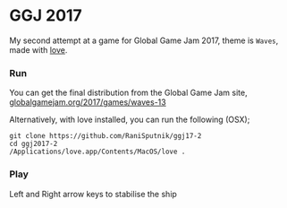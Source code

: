 # GGJ 2017

My second attempt at a game for Global Game Jam 2017, theme is `Waves`, made with [love](http://love2d.org).

### Run

You can get the final distribution from the Global Game Jam site, [globalgamejam.org/2017/games/waves-13](http://globalgamejam.org/2017/games/waves-13)

Alternatively, with love installed, you can run the following (OSX);

```
git clone https://github.com/RaniSputnik/ggj17-2
cd ggj2017-2
/Applications/love.app/Contents/MacOS/love .
```

### Play

Left and Right arrow keys to stabilise the ship

